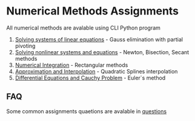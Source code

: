 # Numerical Methods Assignments

All numerical methods are avalable using CLI Python program

1. [Solving systems of linear equations](linear) - Gauss elimination with partial pivoting
2. [Solving nonlinear systems and equations](nonlinear) - Newton, Bisection, Secant methods
3. [Numerical Integration](integration) - Rectangular methods
4. [Approximation and Interpolation](approximation) - Quadratic Splines interpolation
5. [Differential Equations and Cauchy Problem](differential-equations) - Euler`s method

## FAQ
Some common assignments quaetions are avalable in [questions](questions)
